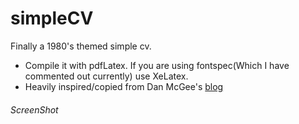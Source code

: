 # simpleCV
Finally a 1980's themed simple cv.

- Compile it with pdfLatex. If you are using fontspec(Which I have commented out currently) use XeLatex.
- Heavily inspired/copied from Dan McGee's [blog](https://www.toofishes.net/blog/why-i-do-my-resume-latex/)

###### ScreenShot
